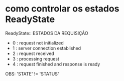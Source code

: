 # como controlar os estados ReadyState

ReadyState:: ESTADOS DA REQUISIÇÃO
- 0 : request not initialized
- 1 : server connection established
- 2 : request received
- 3 : processing request
- 4 : request finished and response is ready

OBS:
    'STATE' != 'STATUS'